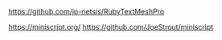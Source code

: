 https://github.com/jp-netsis/RubyTextMeshPro


https://miniscript.org/
https://github.com/JoeStrout/miniscript